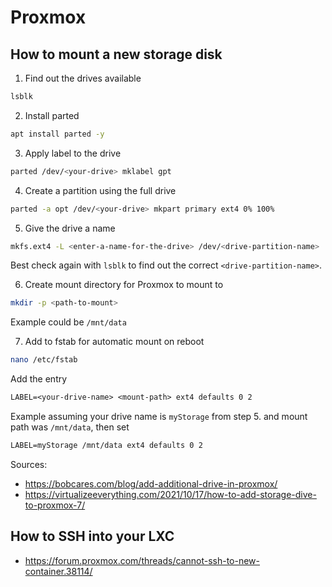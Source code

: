 # Proxmox

## How to mount a new storage disk

1. Find out the drives available

```sh
lsblk
```

2. Install parted

```sh
apt install parted -y
```

3. Apply label to the drive

```sh
parted /dev/<your-drive> mklabel gpt
```

4. Create a partition using the full drive

```sh
parted -a opt /dev/<your-drive> mkpart primary ext4 0% 100%
```
5. Give the drive a name

```sh
mkfs.ext4 -L <enter-a-name-for-the-drive> /dev/<drive-partition-name>
```

Best check again with `lsblk` to find out the correct `<drive-partition-name>`.

6. Create mount directory for Proxmox to mount to

```sh
mkdir -p <path-to-mount>
```

Example could be `/mnt/data`

7. Add to fstab for automatic mount on reboot

```sh
nano /etc/fstab
```

Add the entry
```txt
LABEL=<your-drive-name> <mount-path> ext4 defaults 0 2
```

Example assuming your drive name is `myStorage` from step 5. and mount path was `/mnt/data`, then set

```txt
LABEL=myStorage /mnt/data ext4 defaults 0 2
```

Sources:

- <https://bobcares.com/blog/add-additional-drive-in-proxmox/>
- <https://virtualizeeverything.com/2021/10/17/how-to-add-storage-dive-to-proxmox-7/>

## How to SSH into your LXC

- <https://forum.proxmox.com/threads/cannot-ssh-to-new-container.38114/>

